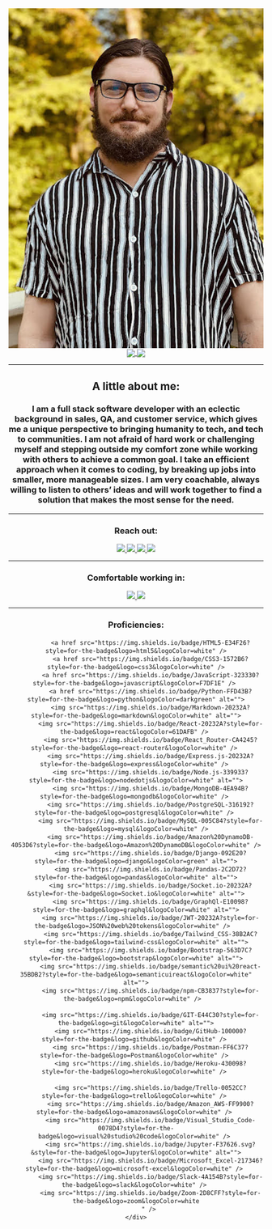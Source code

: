 <div align="center">
  <img align="center" src="./0.jpg">
  <a href="#"><img align="center"  src="https://github-readme-stats.vercel.app/api?username=crice802&hide=stars,issues&include_all_commits=true&count_private=true&show_icons=true&theme=material-palenight" />  </a>
  <a href="#"><img align="center" src="https://github-readme-stats.vercel.app/api/top-langs/?username=crice802&layout=compact&theme=material-palenight" /></a> 
  <hr>
  <h2>A little about me:</h2>
  <h3> I am a full stack software developer with an eclectic background in sales, QA, and customer service, which gives me a unique perspective to bringing humanity to tech, and tech to communities. I am not afraid of hard work or challenging myself and stepping outside my comfort zone while working with others to achieve a common goal. I take an efficient approach when it comes to coding, by breaking up jobs into smaller, more manageable sizes. I am very coachable, always willing to listen to others’ ideas and will work together to find a solution that makes the most sense for the need. 
 </h3>
  <hr>
  <div>
    <h3>Reach out:</h3>
    <a href="https://crice.dev/"><img src="https://img.shields.io/badge/-Personal_Website-000000?style=flat-square&logo=Coderwall&logoColor=white" />  </a>
    <a href="https://www.linkedin.com/in/crice802/"><img src="https://img.shields.io/badge/-LinkedIn-0077B5?style=flat-square&logo=LinkedIn&logoColor=white" />  </a>
    <a href="https://github.com/crice802"><img src="https://img.shields.io/github/followers/manliestben?color=black&label=GitHub&logo=GitHub&logoColor=white&style=flat-square" />  </a>
    <a href="mailto: rcrice@gmail.com"><img src="https://img.shields.io/badge/-Gmail-D14836?style=flat-square&logo=Gmail&logoColor=white" />  </a>
  </div>
  <hr>
  <div>
    <h3>Comfortable working in:</h3>
      <a href="#"><img src="https://img.shields.io/badge/-Windows-0078D6?style=flat-square&logo=Windows&logoColor=white" />  </a>
      <a href="#"><img src="https://img.shields.io/badge/mac%20os-000000?style=flat-square&for-the-badge&logo=macos&logoColor=F0F0F0" />  </a>
  </div>
  <hr>
  <div>
      <h3>Proficiencies:</h3>
     
            <a href src="https://img.shields.io/badge/HTML5-E34F26?style=for-the-badge&logo=html5&logoColor=white" />
            <a href src="https://img.shields.io/badge/CSS3-1572B6?style=for-the-badge&logo=css3&logoColor=white" />
            <a href src="https://img.shields.io/badge/JavaScript-323330?style=for-the-badge&logo=javascript&logoColor=F7DF1E" /> 
            <a href src="https://img.shields.io/badge/Python-FFD43B?style=for-the-badge&logo=python&logoColor=darkgreen" alt="">
            <img src="https://img.shields.io/badge/Markdown-20232A?style=for-the-badge&logo=markdown&logoColor=white" alt="">
            <img src="https://img.shields.io/badge/React-20232A?style=for-the-badge&logo=react&logoColor=61DAFB" /> 
            <img src="https://img.shields.io/badge/React_Router-CA4245?style=for-the-badge&logo=react-router&logoColor=white" /> 
            <img src="https://img.shields.io/badge/Express.js-20232A?style=for-the-badge&logo=express&logoColor=white" /> 
            <img src="https://img.shields.io/badge/Node.js-339933?style=for-the-badge&logo=nodedotjs&logoColor=white" alt="">
            <img src="https://img.shields.io/badge/MongoDB-4EA94B?style=for-the-badge&logo=mongodb&logoColor=white" /> 
            <img src="https://img.shields.io/badge/PostgreSQL-316192?style=for-the-badge&logo=postgresql&logoColor=white" /> 
            <img src="https://img.shields.io/badge/MySQL-005C84?style=for-the-badge&logo=mysql&logoColor=white" />
            <img src="https://img.shields.io/badge/Amazon%20DynamoDB-4053D6?style=for-the-badge&logo=Amazon%20DynamoDB&logoColor=white" />
            <img src="https://img.shields.io/badge/Django-092E20?style=for-the-badge&logo=django&logoColor=green" alt="">
            <img src="https://img.shields.io/badge/Pandas-2C2D72?style=for-the-badge&logo=pandas&logoColor=white" alt="">
            <img src="https://img.shields.io/badge/Socket.io-20232A?&style=for-the-badge&logo=Socket.io&logoColor=white" alt="">
            <img src="https://img.shields.io/badge/GraphQl-E10098?style=for-the-badge&logo=graphql&logoColor=white" alt="">
            <img src="https://img.shields.io/badge/JWT-20232A?style=for-the-badge&logo=JSON%20web%20tokens&logoColor=white" />  
            <img src="https://img.shields.io/badge/Tailwind_CSS-38B2AC?style=for-the-badge&logo=tailwind-css&logoColor=white" alt="">
            <img src="https://img.shields.io/badge/Bootstrap-563D7C?style=for-the-badge&logo=bootstrap&logoColor=white" alt="">
            <img src="https://img.shields.io/badge/semantic%20ui%20react-35BDB2?style=for-the-badge&logo=semanticuireact&logoColor=white" alt="">
            <img src="https://img.shields.io/badge/npm-CB3837?style=for-the-badge&logo=npm&logoColor=white" />  
            
            <img src="https://img.shields.io/badge/GIT-E44C30?style=for-the-badge&logo=git&logoColor=white" alt="">
            <img src="https://img.shields.io/badge/GitHub-100000?style=for-the-badge&logo=github&logoColor=white" /> 
            <img src="https://img.shields.io/badge/Postman-FF6C37?style=for-the-badge&logo=Postman&logoColor=white" /> 
            <img src="https://img.shields.io/badge/Heroku-430098?style=for-the-badge&logo=heroku&logoColor=white" /> 
            
            <img src="https://img.shields.io/badge/Trello-0052CC?style=for-the-badge&logo=trello&logoColor=white" /> 
            <img src="https://img.shields.io/badge/Amazon_AWS-FF9900?style=for-the-badge&logo=amazonaws&logoColor=white" /> 
            <img src="https://img.shields.io/badge/Visual_Studio_Code-0078D4?style=for-the-badge&logo=visual%20studio%20code&logoColor=white" /> 
            <img src="https://img.shields.io/badge/Jupyter-F37626.svg?&style=for-the-badge&logo=Jupyter&logoColor=white" alt="">
            <img src="https://img.shields.io/badge/Microsoft_Excel-217346?style=for-the-badge&logo=microsoft-excel&logoColor=white" /> 
            <img src="https://img.shields.io/badge/Slack-4A154B?style=for-the-badge&logo=slack&logoColor=white" /> 
            <img src="https://img.shields.io/badge/Zoom-2D8CFF?style=for-the-badge&logo=zoom&logoColor=white
            " /> 
    </div>
</div>
